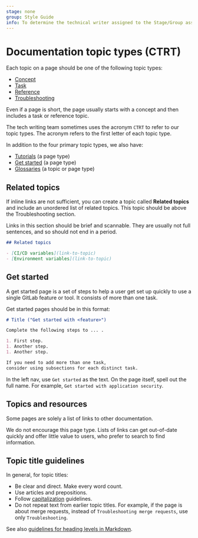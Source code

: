 ```yaml
---
stage: none
group: Style Guide
info: To determine the technical writer assigned to the Stage/Group associated with this page, see https://about.gitlab.com/handbook/product/ux/technical-writing/#assignments
---
```


# Documentation topic types (CTRT)

Each topic on a page should be one of the following topic types:

- [Concept](concept.md)
- [Task](task.md)
- [Reference](reference.md)
- [Troubleshooting](troubleshooting.md)

Even if a page is short, the page usually starts with a concept and then
includes a task or reference topic.

The tech writing team sometimes uses the acronym `CTRT` to refer to our topic types.
The acronym refers to the first letter of each topic type.

In addition to the four primary topic types, we also have:

- [Tutorials](tutorial.md) (a page type)
- [Get started](#get-started) (a page type)
- [Glossaries](glossary.md) (a topic or page type)

## Related topics

If inline links are not sufficient, you can create a topic called **Related topics**
and include an unordered list of related topics. This topic should be above the Troubleshooting section.

Links in this section should be brief and scannable. They are usually not
full sentences, and so should not end in a period.

```markdown
## Related topics

- [CI/CD variables](link-to-topic)
- [Environment variables](link-to-topic)
```

## Get started

A get started page is a set of steps to help a user get set up
quickly to use a single GitLab feature or tool.
It consists of more than one task.

Get started pages should be in this format:

```markdown
# Title ("Get started with <feature>")

Complete the following steps to ... .

1. First step.
1. Another step.
1. Another step.

If you need to add more than one task,
consider using subsections for each distinct task.
```

In the left nav, use `Get started` as the text. On the page itself, spell out
the full name. For example, `Get started with application security`.

## Topics and resources

Some pages are solely a list of links to other documentation.

We do not encourage this page type. Lists of links can get out-of-date quickly
and offer little value to users, who prefer to search to find information.

## Topic title guidelines

In general, for topic titles:

- Be clear and direct. Make every word count.
- Use articles and prepositions.
- Follow [capitalization](../styleguide/index.md#capitalization) guidelines.
- Do not repeat text from earlier topic titles. For example, if the page is about merge requests,
  instead of `Troubleshooting merge requests`, use only `Troubleshooting`.

See also [guidelines for heading levels in Markdown](../styleguide/index.md#heading-levels-in-markdown).
